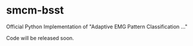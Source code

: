 # smcm-bsst

Official Python Implementation of "Adaptive EMG Pattern Classification ..."

Code will be released soon. 